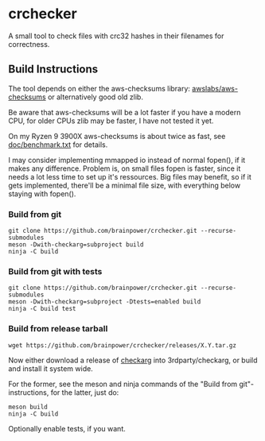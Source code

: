 # crchecker

A small tool to check files with crc32 hashes in their filenames for correctness.

## Build Instructions

The tool depends on either the aws-checksums library: [awslabs/aws-checksums](https://github.com/awslabs/aws-checksums)
or alternatively good old zlib.

Be aware that aws-checksums will be a lot faster if you have a modern CPU,
for older CPUs zlib may be faster, I have not tested it yet.

On my Ryzen 9 3900X aws-checksums is about twice as fast, see [doc/benchmark.txt](doc/benchmark.txt) for details.

I may consider implementing mmapped io instead of normal fopen(), if it makes any difference.
Problem is, on small files fopen is faster, since it needs a lot less time to set up it's ressources.
Big files may benefit, so if it gets implemented, there'll be a minimal file size,
with everything below staying with fopen().

### Build from git

    git clone https://github.com/brainpower/crchecker.git --recurse-submodules
    meson -Dwith-checkarg=subproject build
    ninja -C build

### Build from git with tests

    git clone https://github.com/brainpower/crchecker.git --recurse-submodules
    meson -Dwith-checkarg=subproject -Dtests=enabled build
    ninja -C build test

### Build from release tarball

    wget https://github.com/brainpower/crchecker/releases/X.Y.tar.gz

Now either download a release of [checkarg](https://github.com/brainpower/checkarg) into 3rdparty/checkarg,
or build and install it system wide.

For the former, see the meson and ninja commands of the "Build from git"-instructions,
for the latter, just do:

    meson build
    ninja -C build

Optionally enable tests, if you want.

